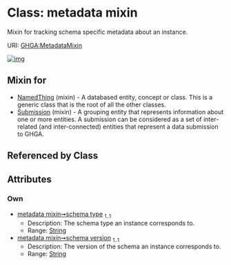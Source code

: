
# Class: metadata mixin


Mixin for tracking schema specific metadata about an instance.

URI: [GHGA:MetadataMixin](https://w3id.org/GHGA/MetadataMixin)


[![img](https://yuml.me/diagram/nofunky;dir:TB/class/[Submission]uses%20-.->[MetadataMixin&#124;schema_type:string;schema_version:string],[NamedThing]uses%20-.->[MetadataMixin],[Submission],[NamedThing])](https://yuml.me/diagram/nofunky;dir:TB/class/[Submission]uses%20-.->[MetadataMixin&#124;schema_type:string;schema_version:string],[NamedThing]uses%20-.->[MetadataMixin],[Submission],[NamedThing])

## Mixin for

 * [NamedThing](NamedThing.md) (mixin)  - A databased entity, concept or class. This is a generic class that is the root of all the other classes.
 * [Submission](Submission.md) (mixin)  - A grouping entity that represents information about one or more entities. A submission can be considered as a set of inter-related (and inter-connected) entities that represent a data submission to GHGA.

## Referenced by Class


## Attributes


### Own

 * [metadata mixin➞schema type](metadata_mixin_schema_type.md)  <sub>1..1</sub>
     * Description: The schema type an instance corresponds to.
     * Range: [String](types/String.md)
 * [metadata mixin➞schema version](metadata_mixin_schema_version.md)  <sub>1..1</sub>
     * Description: The version of the schema an instance corresponds to.
     * Range: [String](types/String.md)
